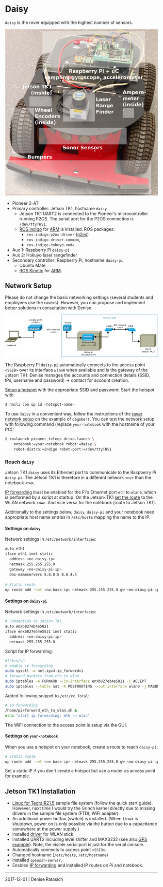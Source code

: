 # Daisy

`daisy` is the rover equipped with the highest number of sensors.

![Pioneer 3-AT daisy.](./daisy.png)

* Pioneer 3-AT
* Primary controller: Jetson TK1, hostname `daisy`
  * Jetson TK1 UART2 is connected to the Pioneer's microcontroller running
    P2OS. The serial port for the P2OS connection is `/dev/ttyTHS1`.
  * [ROS Indigo](http://wiki.ros.org/indigo)
    for [ARM](http://wiki.ros.org/NvidiaJetsonTK1) is installed. ROS packages:
    * `ros-indigo-p2os-driver` ([p2os](http://wiki.ros.org/p2os_driver))
    * `ros-indigo-driver-common`,
    * `ros-indigo-hokuyo-node`.
* Aux 1: Raspberry Pi `daisy-pi`
* Aux 2: Hokuyo laser rangefinder
* Secondary controller: Raspberry Pi, hostname `daisy-pi`
  * Ubuntu Mate
  * [ROS Kinetic](http://wiki.ros.org/kinetic)
    for [ARM](http://wiki.ros.org/Installation/UbuntuARM).


## Network Setup

Please do not change the basic networking settings (several students and
employees use the rovers). However, you can propose and implement better
solutions in consultation with Denise.

![Pioneer 3-AT daisy.](./network.png)

The Raspberry Pi `daisy-pi` automatically connects to the access point `<SSID>`
over its interface `wlan0` when available and is the gateway of the Jetson
TK1. Denise manages the accounts and connection details (SSID, IPs, username
and password) -> contact for account creation.

[Setup a hotspot](https://wiki.ubuntuusers.de/Howto/Hotspot_auf_PC_einrichten/)
with the appropriate SSID and password. Start the hotspot with
```bash
$ nmcli con up id <hotspot-name>
```

To use `daisy` in a convenient way, follow the instructions of
the [rover network setup](../dagobert-network-setup.md) on the example of
`dagobert`. You can test the network setup with following command (replace
`your-notebook` with the hostname of your PC):

```bash
$ roslaunch pioneer_teleop drive.launch \
    notebook:=your-notebook robot:=daisy \
    robot-distro:=indigo robot-port:=/dev/ttyTHS1
```

### Reach `daisy`

Jetson TK1 `daisy` uses its Ethernet port to communicate to the Raspberry Pi
`daisy-pi`. The Jetson TK1 is therefore in a different network `<ne>` than the
notebook `<nw>`.

[IP forwarding](https://gist.github.com/tzermias/5408466) must be enabled for
the Pi's Ethernet port `eth` to `wlan0`, which is performed by a script at
startup. On the
Jetson~TK1 [set the route](http://linux-ip.net/html/tools-route.html) to the
WLAN network `<nw>`. And vice versa for the notebook (route to Jetson TK1).

Additionally to the settings below, `daisy`, `daisy-pi` and your notebook need
appropriate host name entries in `/etc/hosts` mapping the name to the IP.

#### Settings on `daisy`

Network settings in `/etc/network/interfaces`:
```bash
auto eth1
iface eth1 inet static
  address <ne-daisy-ip>
  netmask 255.255.255.0
  gateway <ne-daisy-pi-ip>
  dns-nameservers 8.8.8.8 8.8.4.4

# Static route
up route add -net <nw-base-ip> netmask 255.255.255.0 gw <ne-diasy-pi-ip>
```

#### Settings on `daisy-pi`

Network settings in `/etc/network/interfaces`:
```bash
# Connection to Jetson TK1
auto enxb827eb4e5821
iface enxb827eb4e5821 inet static
  address <ne-daisy-pi-ip>
  netmask 255.255.255.0
```

Script for IP forwarding:
```bash
#!/bin/sh
# enable ip forwarding
sudo sysctl -w net.ipv4.ip_forward=1
# forward packets from eth to wlan
sudo iptables -A FORWARD --in-interface enxb827eb4e5821 -j ACCEPT
sudo iptables --table nat -A POSTROUTING --out-interface wlan0 -j MASQUERADE
```

Added following snippet to `/etc/rc.local`:
```bash
# ip forwarding
/home/pi/forward_eth_to_wlan.sh &
echo "start ip forwarding: eth -> wlan"
```

The WiFi connection to the access point is setup via the GUI.


#### Settings on `your-notebook`

When you use a hotspot on your notebook, create a route to reach `daisy-pi`.
```bash
# Static route
up route add -net <ne-base-ip> netmask 255.255.255.0 gw <nw-diasy-pi-ip>
```

Set a static IP if you don't create a hotspot but use a router as access point
for example.


## Jetson TK1 Installation

* [Linux for Tegra R21.5](https://developer.nvidia.com/linux-tegra-r215) sample
  file system (follow the quick start guide). However, next time I would try
  the Grinch kernel directly due to missing drivers in the sample file system
  (FTDI, WiFi adapter).
* An additional power button (switch) is installed. (When Linux is shutdown,
  power on is only possible via the button due to a capacitance somewhere at
  the power supply.)
* Installed [driver](http://elinux.org/Jetson/Network_Adapters) for WLAN stick.
* Installed UART2 including level shifter and MAX3232 (see
  also
  [GPS example](http://www.jetsonhacks.com/2015/09/03/level-shifting-uart-and-gps-part-2-nvidia-jetson-tk1/)).
  Note, the visible serial port is just for the serial console.
* Automatically connects to access point `<SSID>`.
* Changed hostname (`/etc/hosts`, `/etc/hostname`)
* Installed `openssh-server`.
* Enabled [IP forwarding](https://gist.github.com/tzermias/5408466) and
  installed IP routes on Pi and notebook.

---
2017-12-01 | Denise Ratasich
